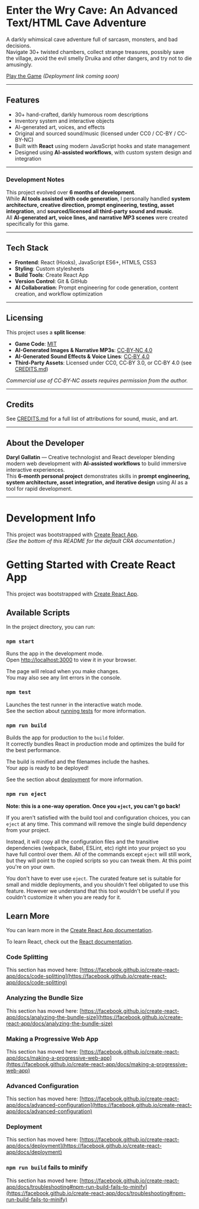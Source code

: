 # Enter the Wry Cave: An Advanced Text/HTML Cave Adventure

A darkly whimsical cave adventure full of sarcasm, monsters, and bad decisions.  
Navigate 30+ twisted chambers, collect strange treasures, possibly save the village, avoid the evil smelly Druika and other dangers, and try not to die amusingly.

[Play the Game](#) *(Deployment link coming soon)*

---

## Features
- 30+ hand-crafted, darkly humorous room descriptions  
- Inventory system and interactive objects  
- AI-generated art, voices, and effects  
- Original and sourced sound/music (licensed under CC0 / CC-BY / CC-BY-NC)  
- Built with **React** using modern JavaScript hooks and state management  
- Designed using **AI-assisted workflows**, with custom system design and integration  

---

### Development Notes
This project evolved over **6 months of development**.  
While **AI tools assisted with code generation**, I personally handled **system architecture, creative direction, prompt engineering, testing, asset integration**, and **sourced/licensed all third‑party sound and music**.  
All **AI‑generated art, voice lines, and narrative MP3 scenes** were created specifically for this game.

---

## Tech Stack
- **Frontend**: React (Hooks), JavaScript ES6+, HTML5, CSS3  
- **Styling**: Custom stylesheets  
- **Build Tools**: Create React App  
- **Version Control**: Git & GitHub  
- **AI Collaboration**: Prompt engineering for code generation, content creation, and workflow optimization  

---

## Licensing
This project uses a **split license**:  
- **Game Code**: [MIT](LICENSE)  
- **AI-Generated Images & Narrative MP3s**: [CC‑BY‑NC 4.0](https://creativecommons.org/licenses/by-nc/4.0/)  
- **AI-Generated Sound Effects & Voice Lines**: [CC‑BY 4.0](https://creativecommons.org/licenses/by/4.0/)  
- **Third-Party Assets**: Licensed under CC0, CC‑BY 3.0, or CC‑BY 4.0 (see [CREDITS.md](CREDITS.md))  

*Commercial use of CC‑BY‑NC assets requires permission from the author.*

---

## Credits
See [CREDITS.md](CREDITS.md) for a full list of attributions for sound, music, and art.

---

## About the Developer
**Daryl Gallatin** — Creative technologist and React developer blending modern web development with **AI‑assisted workflows** to build immersive interactive experiences.  
This **6‑month personal project** demonstrates skills in **prompt engineering, system architecture, asset integration, and iterative design** using AI as a tool for rapid development.

---

# Development Info

This project was bootstrapped with [Create React App](https://github.com/facebook/create-react-app).  
*(See the bottom of this README for the default CRA documentation.)*

# Getting Started with Create React App

This project was bootstrapped with [Create React App](https://github.com/facebook/create-react-app).

## Available Scripts

In the project directory, you can run:

### `npm start`

Runs the app in the development mode.\
Open [http://localhost:3000](http://localhost:3000) to view it in your browser.

The page will reload when you make changes.\
You may also see any lint errors in the console.

### `npm test`

Launches the test runner in the interactive watch mode.\
See the section about [running tests](https://facebook.github.io/create-react-app/docs/running-tests) for more information.

### `npm run build`

Builds the app for production to the `build` folder.\
It correctly bundles React in production mode and optimizes the build for the best performance.

The build is minified and the filenames include the hashes.\
Your app is ready to be deployed!

See the section about [deployment](https://facebook.github.io/create-react-app/docs/deployment) for more information.

### `npm run eject`

**Note: this is a one-way operation. Once you `eject`, you can't go back!**

If you aren't satisfied with the build tool and configuration choices, you can `eject` at any time. This command will remove the single build dependency from your project.

Instead, it will copy all the configuration files and the transitive dependencies (webpack, Babel, ESLint, etc) right into your project so you have full control over them. All of the commands except `eject` will still work, but they will point to the copied scripts so you can tweak them. At this point you're on your own.

You don't have to ever use `eject`. The curated feature set is suitable for small and middle deployments, and you shouldn't feel obligated to use this feature. However we understand that this tool wouldn't be useful if you couldn't customize it when you are ready for it.

## Learn More

You can learn more in the [Create React App documentation](https://facebook.github.io/create-react-app/docs/getting-started).

To learn React, check out the [React documentation](https://reactjs.org/).

### Code Splitting

This section has moved here: [https://facebook.github.io/create-react-app/docs/code-splitting](https://facebook.github.io/create-react-app/docs/code-splitting)

### Analyzing the Bundle Size

This section has moved here: [https://facebook.github.io/create-react-app/docs/analyzing-the-bundle-size](https://facebook.github.io/create-react-app/docs/analyzing-the-bundle-size)

### Making a Progressive Web App

This section has moved here: [https://facebook.github.io/create-react-app/docs/making-a-progressive-web-app](https://facebook.github.io/create-react-app/docs/making-a-progressive-web-app)

### Advanced Configuration

This section has moved here: [https://facebook.github.io/create-react-app/docs/advanced-configuration](https://facebook.github.io/create-react-app/docs/advanced-configuration)

### Deployment

This section has moved here: [https://facebook.github.io/create-react-app/docs/deployment](https://facebook.github.io/create-react-app/docs/deployment)

### `npm run build` fails to minify

This section has moved here: [https://facebook.github.io/create-react-app/docs/troubleshooting#npm-run-build-fails-to-minify](https://facebook.github.io/create-react-app/docs/troubleshooting#npm-run-build-fails-to-minify)
